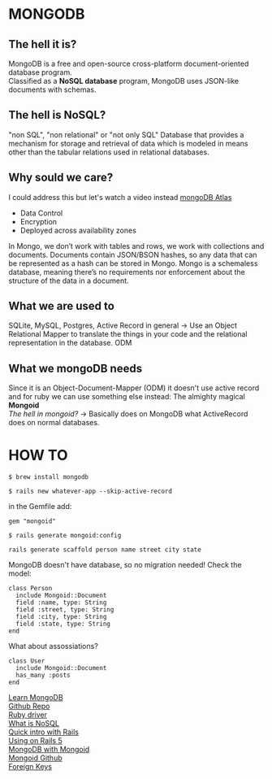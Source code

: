# MONGODB  

## The hell it is?
MongoDB is a free and open-source cross-platform document-oriented database program.  
Classified as a **NoSQL database** program, MongoDB uses JSON-like documents with schemas.
  
  
## The hell is NoSQL?
"non SQL", "non relational" or "not only SQL"
Database that provides a mechanism for storage and retrieval of data which is modeled in means other than the tabular relations used in relational databases.

## Why sould we care?
I could address this but let's watch a video instead
[mongoDB Atlas](https://www.youtube.com/watch?v=H3P0lW94L2Q)
- Data Control
- Encryption
- Deployed across availability zones

In Mongo, we don’t work with tables and rows, we work with collections and documents. Documents contain JSON/BSON hashes, so any data that can be represented as a hash can be stored in Mongo. Mongo is a schemaless database, meaning there’s no requirements nor enforcement about the structure of the data in a document.  
  
  
## What we are used to
SQLite, MySQL, Postgres, Active Record in general -> Use an Object Relational Mapper to translate the things in your code and the relational representation in the database.
ODM 
  
  
## What we mongoDB needs
Since it is an Object-Document-Mapper (ODM) it doesn't use active record and for ruby we can use something else instead: The almighty magical **Mongoid**  
*The hell in mongoid?* -> Basically does on MongoDB what ActiveRecord does on normal databases.  
      
# HOW TO
```
$ brew install mongodb
```
```
$ rails new whatever-app --skip-active-record
```
in the Gemfile add:
```
gem "mongoid"
```

```
$ rails generate mongoid:config
```
```
rails generate scaffold person name street city state
```
MongoDB doesn't have database, so no migration needed!
Check the model:
```
class Person
  include Mongoid::Document
  field :name, type: String
  field :street, type: String
  field :city, type: String
  field :state, type: String
end
```
What about assossiations?
```
class User
  include Mongoid::Document
  has_many :posts
end
```

[Learn MongoDB](https://university.mongodb.com/)  
[Github Repo](https://github.com/mongodb)  
[Ruby driver](https://github.com/mongodb/mongo-ruby-driver)  
[What is NoSQL](https://www.mongodb.com/nosql-explained)  
[Quick intro with Rails](http://kerrizor.com/blog/2014/04/02/quick-intro-to-mongodb-in-rails)  
[Using on Rails 5](http://www.traversymedia.com/using-mongodb-ruby-rails-5/)  
[MongoDB with Mongoid](http://ianthro.com/using-mongodb-with-rails)  
[Mongoid Github](https://github.com/mongodb/mongoid)  
[Foreign Keys](https://stackoverflow.com/questions/17475913/foreign-keys-and-mongoid)  
